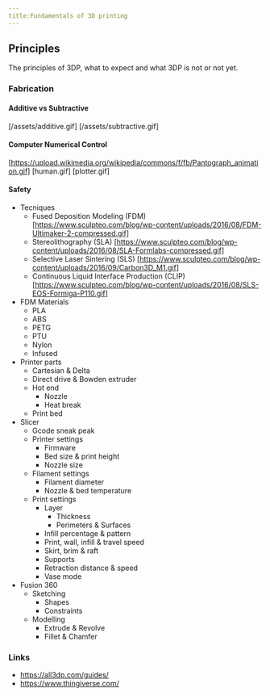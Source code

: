 ```yaml
---
title:Fundamentals of 3D printing
---
```


## Principles

The principles of 3DP, what to expect and what 3DP is not or not yet.

### Fabrication

#### Additive vs Subtractive
[/assets/additive.gif]
[/assets/subtractive.gif]

#### Computer Numerical Control

[https://upload.wikimedia.org/wikipedia/commons/f/fb/Pantograph_animation.gif]
[human.gif]
[plotter.gif]

#### Safety

* Tecniques
  * Fused Deposition Modeling (FDM) [https://www.sculpteo.com/blog/wp-content/uploads/2016/08/FDM-Ultimaker-2-compressed.gif]
  * Stereolithography (SLA) [https://www.sculpteo.com/blog/wp-content/uploads/2016/08/SLA-Formlabs-compressed.gif]
  * Selective Laser Sintering (SLS) [https://www.sculpteo.com/blog/wp-content/uploads/2016/09/Carbon3D_M1.gif]
  * Continuous Liquid Interface Production (CLIP) [https://www.sculpteo.com/blog/wp-content/uploads/2016/08/SLS-EOS-Formiga-P110.gif]
* FDM Materials
  * PLA
  * ABS
  * PETG
  * PTU
  * Nylon
  * Infused
* Printer parts
  * Cartesian & Delta
  * Direct drive & Bowden extruder
  * Hot end
    * Nozzle
    * Heat break
  * Print bed
* Slicer
  * Gcode sneak peak
  * Printer settings
    * Firmware
    * Bed size & print height
    * Nozzle size
  * Filament settings
    * Filament diameter
    * Nozzle & bed temperature
  * Print settings
    * Layer
      * Thickness
      * Perimeters & Surfaces
    * Infill percentage & pattern
    * Print, wall, infill & travel speed
    * Skirt, brim & raft
    * Supports
    * Retraction distance & speed
    * Vase mode
* Fusion 360
  * Sketching
    * Shapes
    * Constraints
  * Modelling
    * Extrude & Revolve
    * Fillet & Chamfer

### Links

 * https://all3dp.com/guides/
 * https://www.thingiverse.com/